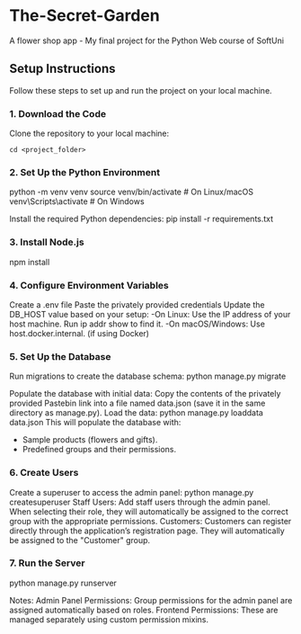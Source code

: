 # The-Secret-Garden
A flower shop app - My final project for the Python Web course of SoftUni

## **Setup Instructions**

Follow these steps to set up and run the project on your local machine.

### **1. Download the Code**
Clone the repository to your local machine:
  ```git clone <repository_url>
  cd <project_folder>
```

### **2. Set Up the Python Environment**
  python -m venv venv
  source venv/bin/activate  # On Linux/macOS
  venv\Scripts\activate     # On Windows

Install the required Python dependencies:
  pip install -r requirements.txt

### **3. Install Node.js**
  npm install

### **4. Configure Environment Variables**
Create a .env file
Paste the privately provided credentials
Update the DB_HOST value based on your setup:
-On Linux: Use the IP address of your host machine. Run ip addr show to find it.
-On macOS/Windows: Use host.docker.internal. (if using  Docker)

### **5. Set Up the Database**
Run migrations to create the database schema:
  python manage.py migrate

Populate the database with initial data:
Copy the contents of the privately provided Pastebin link into a file named data.json (save it in the same directory as manage.py).
Load the data:
  python manage.py loaddata data.json
This will populate the database with:
- Sample products (flowers and gifts).
- Predefined groups and their permissions.

### **6. Create Users**
Create a superuser to access the admin panel:
  python manage.py createsuperuser
Staff Users: Add staff users through the admin panel. When selecting their role, they will automatically be assigned to the correct group with the appropriate permissions.
Customers: Customers can register directly through the application’s registration page. They will automatically be assigned to the "Customer" group.

### **7. Run the Server**
  python manage.py runserver

Notes:
Admin Panel Permissions: Group permissions for the admin panel are assigned automatically based on roles.
Frontend Permissions: These are managed separately using custom permission mixins.
